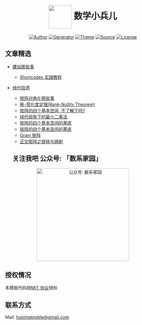
# <div align="center"><a title="matnoble.me" href="https://matnoble.me"><img align="center" width="75" height="75" src="https://ttfou.com/images/2020/02/19/57a3562785bea2ca64bed59cc5616a3b.png?sanitize=true"></a> 数学小兵儿 </div>

<p align="center">
<a href="https://matnoble.me/about/"><img alt="Author" src="https://img.shields.io/badge/Author-MetNoble-blue?style=flat-square"/></a>
 <a href="https://gohugo.io/"><img alt="Generator" src="https://img.shields.io/badge/Generator-Hugo-ff4088?&logo=hugo"/></a>
 <a href="https://github.com/reuixiy/hugo-theme-meme"><img alt="Theme" src="https://img.shields.io/badge/Theme-MemE-2a6df4?&logo=meme"/></a>
 <a href="https://github.com/MatNoble/matnoble.me"><img alt="Source" src="https://img.shields.io/badge/Source-GitHub-181717?&logo=github"/></a>
  <a href="https://github.com/MatNoble/matnoble.me/blob/master/LICENSE"><img alt="License" src="https://img.shields.io/npm/l/meting.svg?style=flat-square"/></a>
</p>

## 文章精选

- <a href="https://matnoble.me/categories/%E5%https://github.com/MatNoble/LaTeX-Document/blob/master/LICENSEBB%BA%E7%AB%99%E9%82%A3%E4%BA%9B%E4%BA%8B%E5%84%BF/"> 建站那些事 </a>
  - <a href="https://matnoble.me/posts/shortcodes-practice-tutorial-for-hugo/"> Shortcodes 实践教程 </a>
  
- <a href="https://matnoble.me/categories/%E7%BA%BF%E4%BB%A3%E6%8B%BE%E9%81%97/"> 线代拾遗 </a> 
  - <a href="https://matnoble.me/posts/diag/"> 矩阵对角化那些事 </a> 
  - <a href="https://matnoble.me/posts/rank-nullity/"> 秩-零化度定理(Rank-Nullity Theorem) </a> 
  - <a href="https://matnoble.me/posts/matrix4basicth/"> 矩阵的四个基本空间, 不了解下吗? </a> 
  - <a href="https://matnoble.me/posts/matrixleastsquares/"> 线代视角下的最小二乘法 </a> 
  - <a href="https://matnoble.me/posts/basicspacebase/"> 矩阵的四个基本空间的基底 </a> 
  - <a href="https://matnoble.me/posts/gram/"> 矩阵的四个基本空间的基底 </a> 
  - <a href="https://matnoble.me/posts/basicspacebase/"> Gram 矩阵 </a> 
  - <a href="https://matnoble.me/posts/rotationandmirroring/"> 正交矩阵之旋转与镜射 </a> 
  
  ## 关注我吧 公众号: 「数系家园」
<p align="center">
<img src="https://ttfou.com/images/2020/02/19/bc90bd3543630db2343add28f578ee2f.png" title="公众号: 数系家园" alt="公众号: 数系家园" width="300">
</p>

## 授权情况
本模板代码按[MIT 协议](https://github.com/MatNoble/matnoble.me/blob/master/LICENSE)授权

## 联系方式
Mail: [hustmatnoble@gmail.com](mailto:hustmatnoble@gmail.com)
